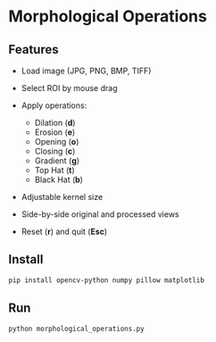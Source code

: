 # Morphological Operations 

## Features

* Load image (JPG, PNG, BMP, TIFF)
* Select ROI by mouse drag
* Apply operations:

  * Dilation (**d**)
  * Erosion (**e**)
  * Opening (**o**)
  * Closing (**c**)
  * Gradient (**g**)
  * Top Hat (**t**)
  * Black Hat (**b**)
* Adjustable kernel size
* Side-by-side original and processed views
* Reset (**r**) and quit (**Esc**)

## Install

```bash
pip install opencv-python numpy pillow matplotlib
```

## Run

```bash
python morphological_operations.py
```


